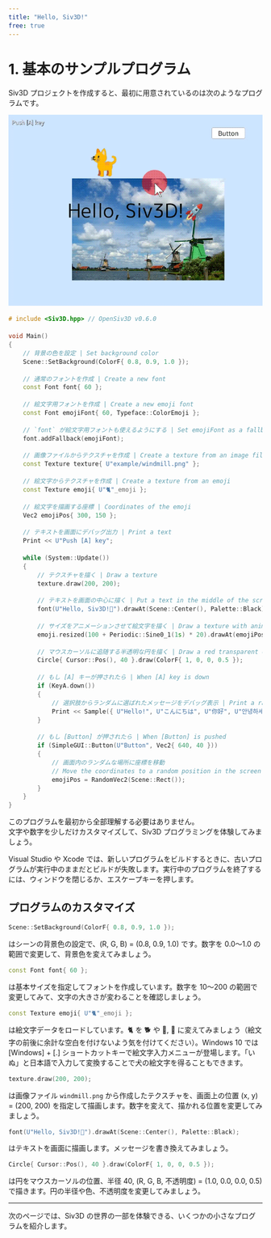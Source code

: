 ```yaml
---
title: "Hello, Siv3D!"
free: true
---
```


# 1. 基本のサンプルプログラム

Siv3D プロジェクトを作成すると、最初に用意されているのは次のようなプログラムです。

![](/images/doc_v6/demo/hello-siv3d.gif)

```cpp
# include <Siv3D.hpp> // OpenSiv3D v0.6.0

void Main()
{
	// 背景の色を設定 | Set background color
	Scene::SetBackground(ColorF{ 0.8, 0.9, 1.0 });

	// 通常のフォントを作成 | Create a new font
	const Font font{ 60 };

	// 絵文字用フォントを作成 | Create a new emoji font
	const Font emojiFont{ 60, Typeface::ColorEmoji };

	// `font` が絵文字用フォントも使えるようにする | Set emojiFont as a fallback
	font.addFallback(emojiFont);

	// 画像ファイルからテクスチャを作成 | Create a texture from an image file
	const Texture texture{ U"example/windmill.png" };

	// 絵文字からテクスチャを作成 | Create a texture from an emoji
	const Texture emoji{ U"🐈"_emoji };

	// 絵文字を描画する座標 | Coordinates of the emoji
	Vec2 emojiPos{ 300, 150 };

	// テキストを画面にデバッグ出力 | Print a text
	Print << U"Push [A] key";

	while (System::Update())
	{
		// テクスチャを描く | Draw a texture
		texture.draw(200, 200);

		// テキストを画面の中心に描く | Put a text in the middle of the screen
		font(U"Hello, Siv3D!🚀").drawAt(Scene::Center(), Palette::Black);

		// サイズをアニメーションさせて絵文字を描く | Draw a texture with animated size
		emoji.resized(100 + Periodic::Sine0_1(1s) * 20).drawAt(emojiPos);

		// マウスカーソルに追随する半透明な円を描く | Draw a red transparent circle that follows the mouse cursor
		Circle{ Cursor::Pos(), 40 }.draw(ColorF{ 1, 0, 0, 0.5 });

		// もし [A] キーが押されたら | When [A] key is down
		if (KeyA.down())
		{
			// 選択肢からランダムに選ばれたメッセージをデバッグ表示 | Print a randomly selected text
			Print << Sample({ U"Hello!", U"こんにちは", U"你好", U"안녕하세요?" });
		}

		// もし [Button] が押されたら | When [Button] is pushed
		if (SimpleGUI::Button(U"Button", Vec2{ 640, 40 }))
		{
			// 画面内のランダムな場所に座標を移動
			// Move the coordinates to a random position in the screen
			emojiPos = RandomVec2(Scene::Rect());
		}
	}
}
```

このプログラムを最初から全部理解する必要はありません。  
文字や数字を少しだけカスタマイズして、Siv3D プログラミングを体験してみましょう。

Visual Studio や Xcode では、新しいプログラムをビルドするときに、古いプログラムが実行中のままだとビルドが失敗します。実行中のプログラムを終了するには、ウィンドウを閉じるか、エスケープキーを押します。

## プログラムのカスタマイズ

```cpp
Scene::SetBackground(ColorF{ 0.8, 0.9, 1.0 });
```

はシーンの背景色の設定で、(R, G, B) = (0.8, 0.9, 1.0) です。数字を 0.0～1.0 の範囲で変更して、背景色を変えてみましょう。

```cpp
const Font font{ 60 };
```

は基本サイズを指定してフォントを作成しています。数字を 10～200 の範囲で変更してみて、文字の大きさが変わることを確認しましょう。

```cpp
const Texture emoji{ U"🐈"_emoji };
```

は絵文字データをロードしています。🐈 を 🐕 や 🐧, 🍔 に変えてみましょう（絵文字の前後に余計な空白を付けないよう気を付けてください）。Windows 10 では [Windows] + [.] ショートカットキーで絵文字入力メニューが登場します。「いぬ」と日本語で入力して変換することで犬の絵文字を得ることもできます。

```cpp
texture.draw(200, 200);
```

は画像ファイル `windmill.png` から作成したテクスチャを、画面上の位置 (x, y) = (200, 200) を指定して描画します。数字を変えて、描かれる位置を変更してみましょう。

```cpp
font(U"Hello, Siv3D!🚀").drawAt(Scene::Center(), Palette::Black);
```

はテキストを画面に描画します。メッセージを書き換えてみましょう。


```cpp
Circle{ Cursor::Pos(), 40 }.draw(ColorF{ 1, 0, 0, 0.5 });
```

は円をマウスカーソルの位置、半径 40, (R, G, B, 不透明度) = (1.0, 0.0, 0.0, 0.5) で描きます。円の半径や色、不透明度を変更してみましょう。


---

次のページでは、Siv3D の世界の一部を体験できる、いくつかの小さなプログラムを紹介します。
